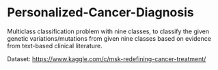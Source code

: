 # Personalized-Cancer-Diagnosis

Multiclass classification problem with nine classes, to classify the given genetic variations/mutations from given nine classes based on evidence from text-based clinical literature.

Dataset: https://www.kaggle.com/c/msk-redefining-cancer-treatment/

